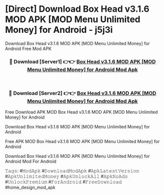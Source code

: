 # [Direct] Download Box Head v3.1.6 MOD APK [MOD Menu Unlimited Money] for Android - j5j3i
Download Box Head v3.1.6 MOD APK [MOD Menu Unlimited Money] for Android Free Mod APK

<div align="center">
<h3>🔴 Download [Server1] 👉👉 <a href="https://apk-comot.site?title=Box_Head_v3.1.6_MOD_APK_[MOD_Menu_Unlimited_Money]_for_Android">Box Head v3.1.6 MOD APK [MOD Menu Unlimited Money] for Android Mod Apk</a></h3><br>

<h3>🔴 Download [Server2] 👉👉 <a href="https://apk-comot.site?title=Box_Head_v3.1.6_MOD_APK_[MOD_Menu_Unlimited_Money]_for_Android">Box Head v3.1.6 MOD APK [MOD Menu Unlimited Money] for Android Mod Apk</a></h3>
</div>


Free Download APK MOD Box Head v3.1.6 MOD APK [MOD Menu Unlimited Money] for Android

Download Box Head v3.1.6 MOD APK [MOD Menu Unlimited Money] for Android 

Free APK MOD Box Head v3.1.6 MOD APK [MOD Menu Unlimited Money] for Android 

Download Box Head v3.1.6 MOD APK [MOD Menu Unlimited Money] for Android Mod For Android

𝚃𝚊𝚐𝚜: #𝙼𝚘𝚍𝙰𝚙𝚔 #𝙳𝚘𝚠𝚗𝚕𝚘𝚊𝚍𝙼𝚘𝚍𝙰𝚙𝚔 #𝙰𝚙𝚔𝙻𝚊𝚝𝚎𝚜𝚝𝚅𝚎𝚛𝚜𝚒𝚘𝚗 #𝙰𝚙𝚔𝚄𝚗𝚕𝚒𝚖𝚒𝚝𝚎𝚍𝙼𝚘𝚗𝚎𝚢 #𝙰𝚙𝚔𝚄𝚗𝚕𝚘𝚌𝚔𝙰𝚕𝚕 #𝙰𝚙𝚔𝙽𝚘𝙰𝚍𝚜 #𝚄𝚗𝚕𝚘𝚌𝚔𝙿𝚛𝚎𝚖𝚒𝚞𝚖 #𝙵𝚘𝚛𝙰𝚗𝚍𝚛𝚘𝚒𝚍 #𝙵𝚛𝚎𝚎𝙳𝚘𝚠𝚗𝚕𝚘𝚊𝚍 #home_design_mod_apk